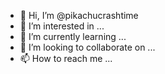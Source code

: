 - 👋 Hi, I’m @pikachucrashtime
- 👀 I’m interested in ...
- 🌱 I’m currently learning ...
- 💞️ I’m looking to collaborate on ...
- 📫 How to reach me ...

<!---
pikachucrashtime/pikachucrashtime is a ✨ special ✨ repository because its `README.md` (this file) appears on your GitHub profile.
You can click the Preview link to take a look at your changes.
--->

